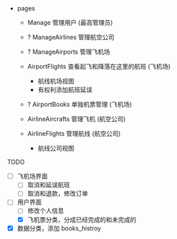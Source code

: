 #

- pages
  - Manage 管理用户 (最高管理员)
  - ? ManageAirlines 管理航空公司
  - ? ManageAirports 管理飞机场

  - AirportFlights 查看起飞和降落在这里的航班 (飞机场)
    - 航线机场视图
    - 有权利添加航班延误
  - ? AirportBooks 单独机票管理 (飞机场)

  - AirlineAircrafts 管理飞机 (航空公司)
  - AirlineFlights 管理航线 (航空公司)
    - 航线公司视图



TODO
- [ ] 飞机场界面
  - [ ] 取消和延误航班
  - [ ] 取消和退款，修改订单
- [ ] 用户界面
  - [ ] 修改个人信息
  - [x] 飞机票分类，分成已经完成的和未完成的
- [x] 数据分类，添加 books_histroy
